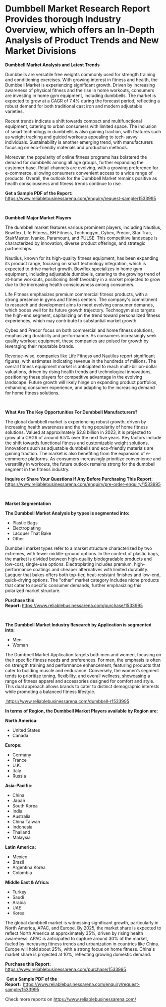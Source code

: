 <p><h1>Dumbbell Market Research Report Provides thorough Industry Overview, which offers an In-Depth Analysis of Product Trends and New Market Divisions</h1></p><p><strong>Dumbbell Market Analysis and Latest Trends</strong></p>
<p><p>Dumbbells are versatile free weights commonly used for strength training and conditioning exercises. With growing interest in fitness and health, the Dumbbell Market is experiencing significant growth. Driven by increasing awareness of physical fitness and the rise in home workouts, consumers are investing in home gym equipment, including dumbbells. The market is expected to grow at a CAGR of 7.4% during the forecast period, reflecting a robust demand for both traditional cast iron and modern adjustable varieties.</p><p>Recent trends indicate a shift towards compact and multifunctional equipment, catering to urban consumers with limited space. The inclusion of smart technology in dumbbells is also gaining traction, with features such as weight tracking and guided workouts appealing to tech-savvy individuals. Sustainability is another emerging trend, with manufacturers focusing on eco-friendly materials and production methods.</p><p>Moreover, the popularity of online fitness programs has bolstered the demand for dumbbells among all age groups, further expanding the customer base. Retail channels are evolving, with a growing preference for e-commerce, allowing consumers convenient access to a wide range of products. Overall, the outlook for the Dumbbell Market remains positive as health consciousness and fitness trends continue to rise.</p></p>
<p><strong>Get a Sample PDF of the Report:&nbsp;</strong> <a href="https://www.reliablebusinessarena.com/enquiry/request-sample/1533995?utm_campaign=3346&utm_medium=2&utm_source=Github&utm_content=ia&utm_term=04042025&utm_id=dumbbell">https://www.reliablebusinessarena.com/enquiry/request-sample/1533995</a></p>
<p>&nbsp;</p>
<p><strong>Dumbbell Major Market Players</strong></p>
<p><p>The dumbbell market features various prominent players, including Nautilus, Bowflex, Life Fitness, BH Fitness, Technogym, Cybex, Precor, Star Trac, StairMaster, Ivanko, Paramount, and PULSE. This competitive landscape is characterized by innovation, diverse product offerings, and strategic partnerships.</p><p>Nautilus, known for its high-quality fitness equipment, has been expanding its product range, focusing on smart technology integration, which is expected to drive market growth. Bowflex specializes in home gym equipment, including adjustable dumbbells, catering to the growing trend of at-home workouts, positioning itself favorably in a market projected to grow due to the increasing health consciousness among consumers.</p><p>Life Fitness emphasizes premium commercial fitness products, with a strong presence in gyms and fitness centers. The company's commitment to research and development aims to meet evolving consumer demands, which bodes well for its future growth trajectory. Technogym also targets the high-end segment, capitalizing on the trend toward personalized fitness experiences, which may contribute to substantial market growth.</p><p>Cybex and Precor focus on both commercial and home fitness solutions, emphasizing durability and performance. As consumers increasingly seek quality workout equipment, these companies are poised for growth by leveraging their reputable brands.</p><p>Revenue-wise, companies like Life Fitness and Nautilus report significant figures, with estimates indicating revenue in the hundreds of millions. The overall fitness equipment market is anticipated to reach multi-billion-dollar valuations, driven by rising health trends and technological innovations, positioning these players for competitive advantage in the evolving landscape. Future growth will likely hinge on expanding product portfolios, enhancing consumer experience, and adapting to the increasing demand for home fitness solutions.</p></p>
<p>&nbsp;</p>
<p><strong>What Are The Key Opportunities For Dumbbell Manufacturers?</strong></p>
<p><p>The global dumbbell market is experiencing robust growth, driven by increasing health awareness and the rising popularity of home fitness solutions. Valued at approximately $2.8 billion in 2023, it is projected to grow at a CAGR of around 6.5% over the next five years. Key factors include the shift towards functional fitness and customizable weight solutions. Innovations such as adjustable dumbbells and eco-friendly materials are gaining traction. The market is also benefiting from the expansion of e-commerce platforms. As consumers increasingly prioritize convenience and versatility in workouts, the future outlook remains strong for the dumbbell segment in the fitness industry.</p></p>
<p><strong>Inquire or Share Your Questions If Any Before Purchasing This Report:</strong> <a href="https://www.reliablebusinessarena.com/enquiry/pre-order-enquiry/1533995?utm_campaign=3346&utm_medium=2&utm_source=Github&utm_content=ia&utm_term=04042025&utm_id=dumbbell">https://www.reliablebusinessarena.com/enquiry/pre-order-enquiry/1533995</a></p>
<p>&nbsp;</p>
<p><strong>Market Segmentation</strong></p>
<p><strong>The Dumbbell Market Analysis by types is segmented into:</strong></p>
<p><ul><li>Plastic Bags</li><li>Electroplating</li><li>Lacquer That Bake</li><li>Other</li></ul></p>
<p><p>Dumbbell market types refer to a market structure characterized by two extremes, with fewer middle-ground options. In the context of plastic bags, the market is divided between high-quality biodegradable products and low-cost, single-use options. Electroplating includes premium, high-performance coatings and cheaper alternatives with limited durability. Lacquer that bakes offers both top-tier, heat-resistant finishes and low-end, quick-drying options. The "other" market category includes niche products that cater to specific consumer demands, further emphasizing this polarized market structure.</p></p>
<p><strong>Purchase this Report:&nbsp;</strong><a href="https://www.reliablebusinessarena.com/purchase/1533995?utm_campaign=3346&utm_medium=2&utm_source=Github&utm_content=ia&utm_term=04042025&utm_id=dumbbell">https://www.reliablebusinessarena.com/purchase/1533995</a></p>
<p>&nbsp;</p>
<p><strong>The Dumbbell Market Industry Research by Application is segmented into:</strong></p>
<p><ul><li>Men</li><li>Woman</li></ul></p>
<p><p>The Dumbbell Market Application targets both men and women, focusing on their specific fitness needs and preferences. For men, the emphasis is often on strength training and performance enhancement, featuring products that cater to building muscle and endurance. Conversely, the women’s segment tends to prioritize toning, flexibility, and overall wellness, showcasing a range of fitness apparel and accessories designed for comfort and style. This dual approach allows brands to cater to distinct demographic interests while promoting a balanced fitness lifestyle.</p></p>
<p><a href="https://www.reliablebusinessarena.com/dumbbell-r1533995?utm_campaign=3346&utm_medium=2&utm_source=Github&utm_content=ia&utm_term=04042025&utm_id=dumbbell">&nbsp;https://www.reliablebusinessarena.com/dumbbell-r1533995</a></p>
<p><strong>In terms of Region, the Dumbbell Market Players available by Region are:</strong></p>
<p>
    <p> <strong> North America: </strong>
        <ul>
            <li>United States</li>
            <li>Canada</li>
        </ul>
        </p> 
    <p> <strong> Europe: </strong>
        <ul>
            <li>Germany</li>
            <li>France</li>
            <li>U.K.</li>
            <li>Italy</li>
            <li>Russia</li>
        </ul>
        </p> 
    <p> <strong> Asia-Pacific: </strong>
        <ul>
            <li>China</li>
            <li>Japan</li>
            <li>South Korea</li>
            <li>India</li>
            <li>Australia</li>
            <li>China Taiwan</li>
            <li>Indonesia</li>
            <li>Thailand</li>
            <li>Malaysia</li>
        </ul>
        </p> 
    <p> <strong> Latin America: </strong>
        <ul>
            <li>Mexico</li>
            <li>Brazil</li>
            <li>Argentina Korea</li>
            <li>Colombia</li>
        </ul>
        </p> 
    <p> <strong> Middle East & Africa: </strong>
        <ul>
            <li>Turkey</li>
            <li>Saudi</li>
            <li>Arabia</li>
            <li>UAE</li>
            <li>Korea</li>
        </ul>
    </p>
    </p>
<p><p>The global dumbbell market is witnessing significant growth, particularly in North America, APAC, and Europe. By 2025, the market share is expected to reflect North America at approximately 35%, driven by rising health awareness. APAC is anticipated to capture around 30% of the market, fueled by increasing fitness trends and urbanization in countries like China. Europe will hold about 25%, with a strong focus on home fitness. China's market share is projected at 10%, reflecting growing domestic demand.</p></p>
<p><strong>Purchase this Report: </strong><a href="https://www.reliablebusinessarena.com/purchase/1533995?utm_campaign=3346&utm_medium=2&utm_source=Github&utm_content=ia&utm_term=04042025&utm_id=dumbbell">https://www.reliablebusinessarena.com/purchase/1533995</a></p>
<p>&nbsp;<strong>Get a Sample PDF of the Report:&nbsp;&nbsp;</strong><a href="https://www.reliablebusinessarena.com/enquiry/request-sample/1533995?utm_campaign=3346&utm_medium=2&utm_source=Github&utm_content=ia&utm_term=04042025&utm_id=dumbbell">https://www.reliablebusinessarena.com/enquiry/request-sample/1533995</a></p>
<p><strong></strong></p>
<p>Check more reports on <a href="https://www.reliablebusinessarena.com/?utm_campaign=3346&utm_medium=2&utm_source=Github&utm_content=ia&utm_term=04042025&utm_id=dumbbell">https://www.reliablebusinessarena.com/</a></p>